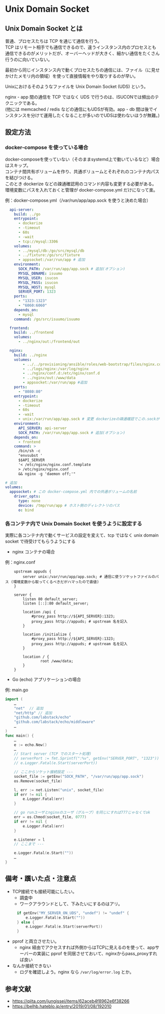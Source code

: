 # Unix Domain Socket

## Unix Domain Socket とは

普通、プロセスたちは TCP を通じて通信を行う。  
TCP はリモート相手でも通信できるので、違うインスタンス内のプロセスとも通信できるのがメリットだが、オーバーヘッドが大きく、細かい通信をたくさん行うのに向いていない。

最初から同じインスタンス内で動くプロセスたちの通信には、ファイル（に見せかけたメモリ内の領域）を使って直接情報をやり取りするのが早い。

Unixにおけるそのようなファイルを Unix Domain Socket (UDS) という。

nginx - app 間の通信を TCP ではなく UDS で行うのは、ISUCONでは頻出のテクニックである。  
(他には memcached / redis などの通信にもUDSが有効。app - db 間は後でインスタンスを分けて運用したくなることが多いのでUDSは使わないほうが無難。)

## 設定方法

### docker-compose を使っている場合
docker-composeを使っていない（そのままsystemd上で動いているなど）場合はスキップ。  
コンテナ間共有ボリュームを作り、共通ボリュームとそれぞれのコンテナ内パスを結びつける。  
このとき dockerize などの疎通確認用のコマンド内容も変更する必要がある。  
環境変数にパスを入れておくと管理が docker-compose.yml だけになって楽。

例：docker-compose.yml（/var/run/app/app.sock を使うと決めた場合）
```yaml
  api-server:
    build: ../go
    entrypoint:
      - dockerize
      - -timeout
      - 60s
      - -wait
      - tcp://mysql:3306
    volumes:
      - ../mysql/db:/go/src/mysql/db
      - ../fixture:/go/src/fixture
      - appsocket:/var/run/app # 追加
    environment:
      SOCK_PATH: /var/run/app/app.sock # 追加(オプション)
      MYSQL_DBNAME: isuumo
      MYSQL_USER: isucon
      MYSQL_PASS: isucon
      MYSQL_HOST: mysql
      SERVER_PORT: 1323
    ports:
      - "1323:1323"
      - "6060:6060"
    depends_on:
      - mysql
    command: /go/src/isuumo/isuumo

  frontend:
    build: ../frontend
    volumes:
      - ../nginx/out:/frontend/out

  nginx:
    build: ../nginx
    volumes:
        - ../../provisioning/ansible/roles/web-bootstrap/files/nginx.conf.template:/etc/nginx/nginx.conf.template
        - ../logs/nginx:/var/log/nginx
        - ../nginx/conf.d:/etc/nginx/conf.d
        - ../nginx/out:/www/data
        - appsocket:/var/run/app #追加
    ports:
      - "8080:80"
    entrypoint:
      - dockerize
      - -timeout
      - 60s
      - -wait
      - unix:/var/run/app/app.sock # 変更 dockerizeの疎通確認でこの.sockが存在するかを確認する
    environment:
      API_SERVER: api-server
      SOCK_PATH: /var/run/app/app.sock # 追加(オプション)
    depends_on:
      - frontend
    command: >
      /bin/sh -c
      "envsubst '
      $$API_SERVER
      '< /etc/nginx/nginx.conf.template
      > /etc/nginx/nginx.conf
      && nginx -g 'daemon off;'"

# 追加
volumes:
  appsocket: # この docker-compose.yml 内での共通ボリュームの名前
    driver_opts:
      type: none
      device: /tmp/run/app # ホスト側のディレクトリのパス
      o: bind
```

### 各コンテナ内で Unix Domain Socket を使うように設定する

実際に各コンテナ内で動くサービスの設定を変えて、tcp ではなく unix domain socket で待受けてもらうようにする

- nginx コンテナの場合

例：nginx.conf
```nginx
    upstream appuds {
        server unix:/var/run/app/app.sock; # 通信に使うソケットファイルのパス (環境変数から取ってくるべきだがハマったので直値)
    }

    server {
        listen 80 default_server;
        listen [::]:80 default_server;

        location /api {
            #proxy_pass http://${API_SERVER}:1323;
		    proxy_pass http://appuds; # upstream 名を記入
        }

        location /initialize {
            #proxy_pass http://${API_SERVER}:1323;
		    proxy_pass http://appuds; # upstream 名を記入
        }

        location / {
                root /www/data;
        }
    }
```

- Go (echo) アプリケーションの場合

例: main.go
```go
import (
    …
    "net"  // 追加
    "net/http" // 追加
    "github.com/labstack/echo"
	"github.com/labstack/echo/middleware"
    …
)
func main() {
    …
    e := echo.New()
    …
    // Start server (TCP でのスタート処理)
	// serverPort := fmt.Sprintf(":%v", getEnv("SERVER_PORT", "1323"))
	// e.Logger.Fatal(e.Start(serverPort))

	// ここからソケット接続設定 ---
	socket_file := getEnv("SOCK_PATH", "/var/run/app/app.sock")
	os.Remove(socket_file)

	l, err := net.Listen("unix", socket_file)
	if err != nil {
		e.Logger.Fatal(err)
	}

	// go runユーザとnginxのユーザ（グループ）を同じにすれば777じゃなくてok
	err = os.Chmod(socket_file, 0777)
	if err != nil {
		e.Logger.Fatal(err)
	}

	e.Listener = l
	// ここまで ---

	e.Logger.Fatal(e.Start(""))
    …
}
```

## 備考・躓いた点・注意点
- TCP接続でも接続可能にしたい。
  - 調査中
  - ワークアラウンドとして、下みたいにするのはアリ。
  ```go
    if getEnv("MY_SERVER_ON_UDS", "undef") != "undef" {
        e.Logger.Fatal(e.Start(""))
    } else {
        e.Logger.Fatal(e.Start(serverPort))
    }
  ```
- pprof と両立させたい。
  - nginx 経由でアクセスすれば外側からはTCPに見えるのを使って、appサーバーの実装に pprof を同居させておいて、nginxからpass_proxyすれば良い
- なんか接続できない
  - ログを確認しよう。nginx なら `/var/log/error.log` とか。

## 参考文献
- https://qiita.com/jungissei/items/62aceb4f8962e6f38266
- https://belhb.hateblo.jp/entry/2019/01/08/192010
